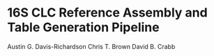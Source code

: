 # 16S CLC Reference Assembly and Table Generation Pipeline

Austin G. Davis-Richardson
Chris T. Brown
David B. Crabb